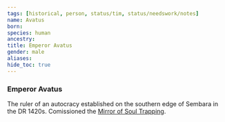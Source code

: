 ```yaml
---
tags: [historical, person, status/tim, status/needswork/notes]
name: Avatus
born:
species: human
ancestry:
title: Emperor Avatus
gender: male
aliases:
hide_toc: true
---
```

### Emperor Avatus

The ruler of an autocracy established on the southern edge of Sembara in the DR 1420s. Comissioned the [Mirror of Soul Trapping](<../../campaigns/dunmari-frontier/treasure/treasure-from-agata/mirror-of-soul-trapping.md>). 

